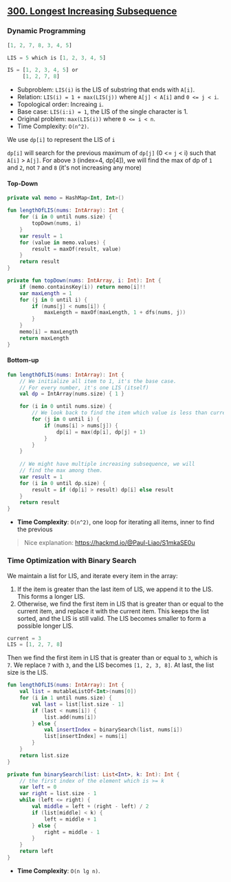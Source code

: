 ## [300. Longest Increasing Subsequence](https://leetcode.com/problems/longest-increasing-subsequence/)

### Dynamic Programming
```js
[1, 2, 7, 8, 3, 4, 5]

LIS = 5 which is [1, 2, 3, 4, 5]

IS = [1, 2, 3, 4, 5] or 
     [1, 2, 7, 8]
```

* Subproblem: `LIS(i)` is the LIS of substring that ends with `A[i]`.
* Relation: `LIS(i) = 1 + max(LIS(j))` where `A[j] < A[i]` and `0 <= j < i`.
* Topological order: Increaing `i`.
* Base case: `LIS(i:i) = 1`, the LIS of the single character is 1.
* Original problem: `max(LIS(i))` where `0 <= i < n`.
* Time Complexity: `O(n^2)`.

We use `dp[i]` to represent the LIS of `i`

`dp[i]` will search for the previous maximum of `dp[j]` (0 <= `j` < i) such that `A[i]` > `A[j]`. For above `3` (index=4, dp[4]), we will find the max of dp of `1` and `2`, not `7` and `8` (it's not increasing any more)

#### Top-Down
```kotlin
private val memo = HashMap<Int, Int>()

fun lengthOfLIS(nums: IntArray): Int {
    for (i in 0 until nums.size) {
        topDown(nums, i)
    }
    var result = 1
    for (value in memo.values) {
        result = maxOf(result, value)
    }
    return result
}

private fun topDown(nums: IntArray, i: Int): Int {
    if (memo.containsKey(i)) return memo[i]!!
    var maxLength = 1
    for (j in 0 until i) {
        if (nums[j] < nums[i]) {
            maxLength = maxOf(maxLength, 1 + dfs(nums, j))
        }
    }
    memo[i] = maxLength
    return maxLength
}
``````


#### Bottom-up
```kotlin
fun lengthOfLIS(nums: IntArray): Int {
    // We initialize all item to 1, it's the base case.
    // For every number, it's one LIS (itself)
    val dp = IntArray(nums.size) { 1 }

    for (i in 0 until nums.size) {
        // We look back to find the item which value is less than current value
        for (j in 0 until i) {
            if (nums[i] > nums[j]) {
                dp[i] = max(dp[i], dp[j] + 1)
            }
        }
    }
    
    // We might have multiple increasing subsequence, we will 
    // find the max among them.
    var result = 1
    for (i in 0 until dp.size) {
        result = if (dp[i] > result) dp[i] else result
    }
    return result
}
```

* **Time Complexity**: `O(n^2)`, one loop for iterating all items, inner to find the previous 

> Nice explanation: https://hackmd.io/@Paul-Liao/S1mkaSE0u

### Time Optimization with Binary Search
We maintain a list for LIS, and iterate every item in the array:
1. If the item is greater than the last item of LIS, we append it to the LIS. This forms a longer LIS.
2. Otherwise, we find the first item in LIS that is greater than or equal to the current item, and replace it with the current item. This keeps the list sorted, and the LIS is still valid. The LIS becomes smaller to form a possible longer LIS.

```js
current = 3
LIS = [1, 2, 7, 8]
```

Then we find the first item in LIS that is greater than or equal to `3`, which is `7`. We replace `7` with `3`, and the LIS becomes `[1, 2, 3, 8]`.
At last, the list size is the LIS.

```kotlin
fun lengthOfLIS(nums: IntArray): Int {
    val list = mutableListOf<Int>(nums[0])
    for (i in 1 until nums.size) {
        val last = list[list.size - 1]
        if (last < nums[i]) {
            list.add(nums[i])
        } else {
            val insertIndex = binarySearch(list, nums[i])
            list[insertIndex] = nums[i]
        }
    }
    return list.size
}

private fun binarySearch(list: List<Int>, k: Int): Int {
    // the first index of the element which is >= k
    var left = 0
    var right = list.size - 1
    while (left <= right) {
        val middle = left + (right - left) / 2
        if (list[middle] < k) {
            left = middle + 1
        } else {
            right = middle - 1
        }
    }
    return left
}
```

* **Time Complexity**: `O(n lg n)`.
